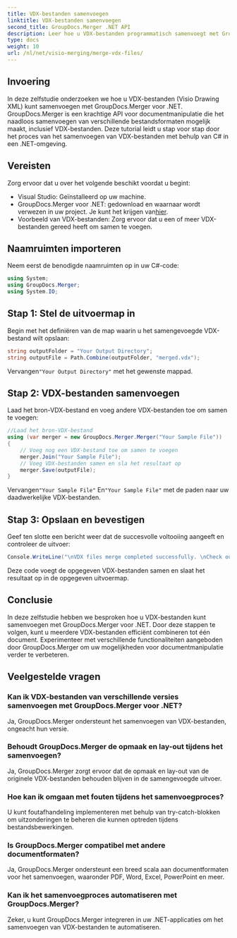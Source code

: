 ```yaml
---
title: VDX-bestanden samenvoegen
linktitle: VDX-bestanden samenvoegen
second_title: GroupDocs.Merger .NET API
description: Leer hoe u VDX-bestanden programmatisch samenvoegt met GroupDocs.Merger voor .NET. Deze tutorial biedt een stapsgewijze handleiding.
type: docs
weight: 10
url: /nl/net/visio-merging/merge-vdx-files/
---
```

## Invoering
In deze zelfstudie onderzoeken we hoe u VDX-bestanden (Visio Drawing XML) kunt samenvoegen met GroupDocs.Merger voor .NET. GroupDocs.Merger is een krachtige API voor documentmanipulatie die het naadloos samenvoegen van verschillende bestandsformaten mogelijk maakt, inclusief VDX-bestanden. Deze tutorial leidt u stap voor stap door het proces van het samenvoegen van VDX-bestanden met behulp van C# in een .NET-omgeving.
## Vereisten
Zorg ervoor dat u over het volgende beschikt voordat u begint:
- Visual Studio: Geïnstalleerd op uw machine.
-  GroupDocs.Merger voor .NET: gedownload en waarnaar wordt verwezen in uw project. Je kunt het krijgen van[hier](https://releases.groupdocs.com/merger/net/).
- Voorbeeld van VDX-bestanden: Zorg ervoor dat u een of meer VDX-bestanden gereed heeft om samen te voegen.

## Naamruimten importeren
Neem eerst de benodigde naamruimten op in uw C#-code:
```csharp
using System; 
using GroupDocs.Merger;
using System.IO;
```
## Stap 1: Stel de uitvoermap in
Begin met het definiëren van de map waarin u het samengevoegde VDX-bestand wilt opslaan:
```csharp
string outputFolder = "Your Output Directory";
string outputFile = Path.Combine(outputFolder, "merged.vdx");
```
 Vervangen`"Your Output Directory"` met het gewenste mappad.
## Stap 2: VDX-bestanden samenvoegen
Laad het bron-VDX-bestand en voeg andere VDX-bestanden toe om samen te voegen:
```csharp
//Laad het bron-VDX-bestand
using (var merger = new GroupDocs.Merger.Merger("Your Sample File"))
{
    // Voeg nog een VDX-bestand toe om samen te voegen
    merger.Join("Your Sample File");
    // Voeg VDX-bestanden samen en sla het resultaat op
    merger.Save(outputFile);
}
```
 Vervangen`"Your Sample File"` En`"Your Sample File"` met de paden naar uw daadwerkelijke VDX-bestanden.
## Stap 3: Opslaan en bevestigen
Geef ten slotte een bericht weer dat de succesvolle voltooiing aangeeft en controleer de uitvoer:
```csharp
Console.WriteLine("\nVDX files merge completed successfully. \nCheck output in {0}", outputFolder);
```
Deze code voegt de opgegeven VDX-bestanden samen en slaat het resultaat op in de opgegeven uitvoermap.

## Conclusie
In deze zelfstudie hebben we besproken hoe u VDX-bestanden kunt samenvoegen met GroupDocs.Merger voor .NET. Door deze stappen te volgen, kunt u meerdere VDX-bestanden efficiënt combineren tot één document. Experimenteer met verschillende functionaliteiten aangeboden door GroupDocs.Merger om uw mogelijkheden voor documentmanipulatie verder te verbeteren.

## Veelgestelde vragen
### Kan ik VDX-bestanden van verschillende versies samenvoegen met GroupDocs.Merger voor .NET?
Ja, GroupDocs.Merger ondersteunt het samenvoegen van VDX-bestanden, ongeacht hun versie.
### Behoudt GroupDocs.Merger de opmaak en lay-out tijdens het samenvoegen?
Ja, GroupDocs.Merger zorgt ervoor dat de opmaak en lay-out van de originele VDX-bestanden behouden blijven in de samengevoegde uitvoer.
### Hoe kan ik omgaan met fouten tijdens het samenvoegproces?
U kunt foutafhandeling implementeren met behulp van try-catch-blokken om uitzonderingen te beheren die kunnen optreden tijdens bestandsbewerkingen.
### Is GroupDocs.Merger compatibel met andere documentformaten?
Ja, GroupDocs.Merger ondersteunt een breed scala aan documentformaten voor het samenvoegen, waaronder PDF, Word, Excel, PowerPoint en meer.
### Kan ik het samenvoegproces automatiseren met GroupDocs.Merger?
Zeker, u kunt GroupDocs.Merger integreren in uw .NET-applicaties om het samenvoegen van VDX-bestanden te automatiseren.